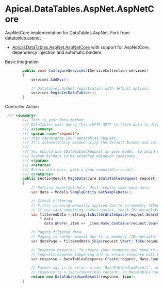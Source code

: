 # Apical.DataTables.AspNet.AspNetCore
AspNetCore implementation for DataTables.AspNet.
Fork from [datatables.aspnet](https://github.com/ALMMa/datatables.aspnet)

- [Apical.DataTables.AspNet.AspNetCore](https://www.nuget.org/packages/Apical.DataTables.AspNet.AspNetCore) with support for AspNetCore, dependency injection and automatic binders

Basic Integration
```csharp
        public void ConfigureServices(IServiceCollection services)
        {
			services.AddMvc();

			// DataTables.AspNet registration with default options.
			services.RegisterDataTables();
        }
```
Controller Action
```csharp
 /// <summary>
        /// This is your data method.
        /// DataTables will query this (HTTP GET) to fetch data to display.
        /// </summary>
        /// <param name="request">
        /// This represents your DataTables request.
        /// It's automatically binded using the default binder and settings.
        /// 
        /// You should use IDataTablesRequest as your model, to avoid unexpected behavior and allow
        /// custom binders to be attached whenever necessary.
        /// </param>
        /// <returns>
        /// Return data here, with a json-compatible result.
        /// </returns>
        public IActionResult PageData(Core.IDataTablesRequest request)
        {
            // Nothing important here. Just creates some mock data.
            var data = Models.SampleEntity.GetSampleData();

            // Global filtering.
            // Filter is being manually applied due to in-memmory (IEnumerable) data.
            // If you want something rather easier, check IEnumerableExtensions Sample.
            var filteredData = String.IsNullOrWhiteSpace(request.Search.Value)
				? data
				: data.Where(_item => _item.Name.Contains(request.Search.Value));

            // Paging filtered data.
            // Paging is rather manual due to in-memmory (IEnumerable) data.
            var dataPage = filteredData.Skip(request.Start).Take(request.Length);

            // Response creation. To create your response you need to reference your request, to avoid
            // request/response tampering and to ensure response will be correctly created.
            var response = DataTablesResponse.Create(request, data.Count(), filteredData.Count(), dataPage);

            // Easier way is to return a new 'DataTablesJsonResult', which will automatically convert your
            // response to a json-compatible content, so DataTables can read it when received.
            return new DataTablesJsonResult(response, true);
        }
 ```

